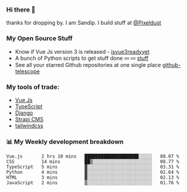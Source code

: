 ### Hi there 👋

thanks for dropping by.
I am Sandip. I build stuff at [@Pixeldust](github.com/pixeldust-in/)

###  **My Open Source Stuff**

 - Know if Vue Js version 3 is released -  [isvue3readyyet](https://github.com/sandiprb/isvue3readyyet)
 - A bunch of Python scripts to get stuff done 💤 💤 [stuff](https://github.com/sandiprb/stuff)
 - See all your starred Github repositories at one single place [github-telescope](https://github.com/sandiprb/github-telescope)



###  **My tools of trade:**
 - [Vue Js](https://github.com/vuejs/vue/)
 - [TypeScript](https://github.com/microsoft/TypeScript)
 - [Django](github.com/django/django)
 - [Strapi CMS](github.com/strapi/strapi)
 - [tailwindcss](https://github.com/tailwindlabs/tailwindcss)


###  📊 **My Weekly development breakdown**
<!--START_SECTION:waka-->

```text
Vue.js       2 hrs 10 mins   ████████████████████░░░░░   80.07 %
CSS          14 mins         ██▒░░░░░░░░░░░░░░░░░░░░░░   08.77 %
TypeScript   5 mins          ▓░░░░░░░░░░░░░░░░░░░░░░░░   03.31 %
Python       4 mins          ▓░░░░░░░░░░░░░░░░░░░░░░░░   02.64 %
HTML         3 mins          ▓░░░░░░░░░░░░░░░░░░░░░░░░   02.13 %
JavaScript   2 mins          ▒░░░░░░░░░░░░░░░░░░░░░░░░   01.76 %
```

<!--END_SECTION:waka-->

